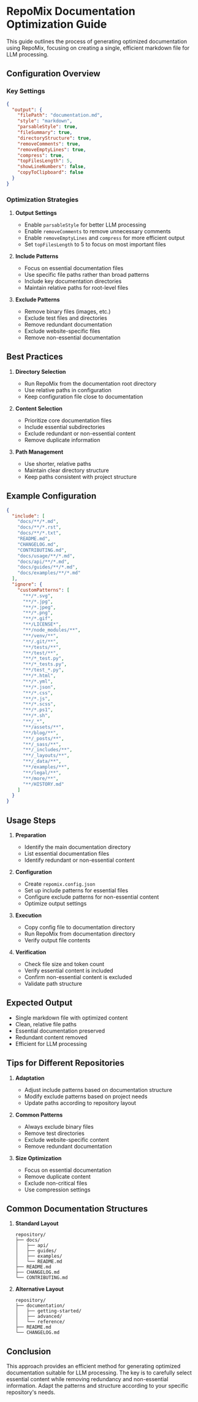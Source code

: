 # RepoMix Documentation Optimization Guide

This guide outlines the process of generating optimized documentation using RepoMix, focusing on creating a single, efficient markdown file for LLM processing.

## Configuration Overview

### Key Settings
```json
{
  "output": {
    "filePath": "documentation.md",
    "style": "markdown",
    "parsableStyle": true,
    "fileSummary": true,
    "directoryStructure": true,
    "removeComments": true,
    "removeEmptyLines": true,
    "compress": true,
    "topFilesLength": 5,
    "showLineNumbers": false,
    "copyToClipboard": false
  }
}
```

### Optimization Strategies

1. **Output Settings**
   - Enable `parsableStyle` for better LLM processing
   - Enable `removeComments` to remove unnecessary comments
   - Enable `removeEmptyLines` and `compress` for more efficient output
   - Set `topFilesLength` to 5 to focus on most important files

2. **Include Patterns**
   - Focus on essential documentation files
   - Use specific file paths rather than broad patterns
   - Include key documentation directories
   - Maintain relative paths for root-level files

3. **Exclude Patterns**
   - Remove binary files (images, etc.)
   - Exclude test files and directories
   - Remove redundant documentation
   - Exclude website-specific files
   - Remove non-essential documentation

## Best Practices

1. **Directory Selection**
   - Run RepoMix from the documentation root directory
   - Use relative paths in configuration
   - Keep configuration file close to documentation

2. **Content Selection**
   - Prioritize core documentation files
   - Include essential subdirectories
   - Exclude redundant or non-essential content
   - Remove duplicate information

3. **Path Management**
   - Use shorter, relative paths
   - Maintain clear directory structure
   - Keep paths consistent with project structure

## Example Configuration

```json
{
  "include": [
    "docs/**/*.md",
    "docs/**/*.rst",
    "docs/**/*.txt",
    "README.md",
    "CHANGELOG.md",
    "CONTRIBUTING.md",
    "docs/usage/**/*.md",
    "docs/api/**/*.md",
    "docs/guides/**/*.md",
    "docs/examples/**/*.md"
  ],
  "ignore": {
    "customPatterns": [
      "**/*.svg",
      "**/*.jpg",
      "**/*.jpeg",
      "**/*.png",
      "**/*.gif",
      "**/LICENSE*",
      "**/node_modules/**",
      "**/venv/**",
      "**/.git/**",
      "**/tests/**",
      "**/test/**",
      "**/*_test.py",
      "**/*_tests.py",
      "**/test_*.py",
      "**/*.html",
      "**/*.yml",
      "**/*.json",
      "**/*.css",
      "**/*.js",
      "**/*.scss",
      "**/*.ps1",
      "**/*.sh",
      "**/_*",
      "**/assets/**",
      "**/blog/**",
      "**/_posts/**",
      "**/_sass/**",
      "**/_includes/**",
      "**/_layouts/**",
      "**/_data/**",
      "**/examples/**",
      "**/legal/**",
      "**/more/**",
      "**/HISTORY.md"
    ]
  }
}
```

## Usage Steps

1. **Preparation**
   - Identify the main documentation directory
   - List essential documentation files
   - Identify redundant or non-essential content

2. **Configuration**
   - Create `repomix.config.json`
   - Set up include patterns for essential files
   - Configure exclude patterns for non-essential content
   - Optimize output settings

3. **Execution**
   - Copy config file to documentation directory
   - Run RepoMix from documentation directory
   - Verify output file contents

4. **Verification**
   - Check file size and token count
   - Verify essential content is included
   - Confirm non-essential content is excluded
   - Validate path structure

## Expected Output

- Single markdown file with optimized content
- Clean, relative file paths
- Essential documentation preserved
- Redundant content removed
- Efficient for LLM processing

## Tips for Different Repositories

1. **Adaptation**
   - Adjust include patterns based on documentation structure
   - Modify exclude patterns based on project needs
   - Update paths according to repository layout

2. **Common Patterns**
   - Always exclude binary files
   - Remove test directories
   - Exclude website-specific content
   - Remove redundant documentation

3. **Size Optimization**
   - Focus on essential documentation
   - Remove duplicate content
   - Exclude non-critical files
   - Use compression settings

## Common Documentation Structures

1. **Standard Layout**
   ```
   repository/
   ├── docs/
   │   ├── api/
   │   ├── guides/
   │   ├── examples/
   │   └── README.md
   ├── README.md
   ├── CHANGELOG.md
   └── CONTRIBUTING.md
   ```

2. **Alternative Layout**
   ```
   repository/
   ├── documentation/
   │   ├── getting-started/
   │   ├── advanced/
   │   └── reference/
   ├── README.md
   └── CHANGELOG.md
   ```

## Conclusion

This approach provides an efficient method for generating optimized documentation suitable for LLM processing. The key is to carefully select essential content while removing redundancy and non-essential information. Adapt the patterns and structure according to your specific repository's needs. 